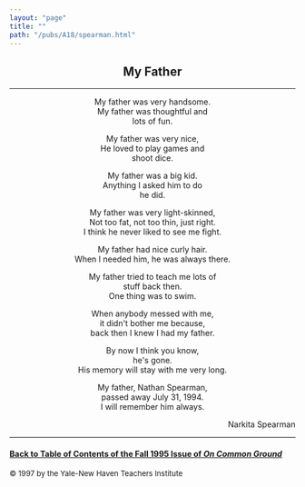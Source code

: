 ```yaml
---
layout: "page"
title: ""
path: "/pubs/A18/spearman.html"
---
```

<main>
<center><h2>
My Father</h2>
<hr/>
My father was very handsome.
<br/>My father was thoughtful and <br/>  lots of fun.
<p>
My father was very nice,<br/>
He loved to play games and <br/>   shoot dice.
</p><p>
My father was a big kid.<br/>
Anything I asked him to do <br/>  he did.
</p><p>
My father was very light-skinned,
<br/>Not too fat, not too thin, just right.
<br/>I think he never liked to see me fight.
</p><p>
My father had nice curly hair. 
<br/>When I needed him, he was always there.
</p><p>
My father tried to teach me lots of    <br/> stuff back then. 
<br/>One thing was to swim.
</p><p>
When anybody messed with me,
<br/>it didn't bother me because,
<br/>back then I knew I had my father.
</p><p>
By now I think you know, 
<br/>he's gone. 
<br/>His memory will stay with me very long.
</p><p>
My father, Nathan Spearman,
<br/>  passed away July 31, 1994.
<br/> I will remember him always.
</p></center>
<p align="right">Narkita Spearman</p>
<hr/>
<h4><a href=".\">Back to
Table of Contents of the Fall 1995 Issue of <i>On Common
Ground</i></a>
</h4>
<font size="-1">© 1997 by the Yale-New Haven Teachers Institute
</font></main>